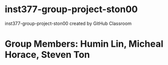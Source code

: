 # inst377-group-project-ston00
inst377-group-project-ston00 created by GitHub Classroom

# Group Members: Humin Lin, Micheal Horace, Steven Ton
